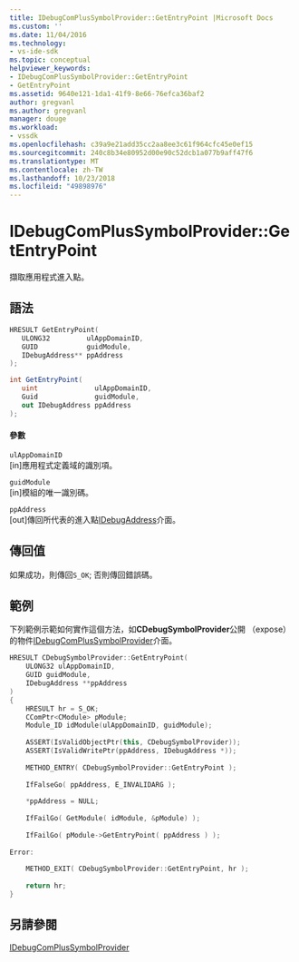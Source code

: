 ```yaml
---
title: IDebugComPlusSymbolProvider::GetEntryPoint |Microsoft Docs
ms.custom: ''
ms.date: 11/04/2016
ms.technology:
- vs-ide-sdk
ms.topic: conceptual
helpviewer_keywords:
- IDebugComPlusSymbolProvider::GetEntryPoint
- GetEntryPoint
ms.assetid: 9640e121-1da1-41f9-8e66-76efca36baf2
author: gregvanl
ms.author: gregvanl
manager: douge
ms.workload:
- vssdk
ms.openlocfilehash: c39a9e21add35cc2aa8ee3c61f964cfc45e0ef15
ms.sourcegitcommit: 240c8b34e80952d00e90c52dcb1a077b9aff47f6
ms.translationtype: MT
ms.contentlocale: zh-TW
ms.lasthandoff: 10/23/2018
ms.locfileid: "49898976"
---
```

# <a name="idebugcomplussymbolprovidergetentrypoint"></a>IDebugComPlusSymbolProvider::GetEntryPoint
擷取應用程式進入點。  
  
## <a name="syntax"></a>語法  
  
```cpp  
HRESULT GetEntryPoint(  
   ULONG32         ulAppDomainID,  
   GUID            guidModule,  
   IDebugAddress** ppAddress  
);  
```  
  
```csharp  
int GetEntryPoint(  
   uint              ulAppDomainID,  
   Guid              guidModule,  
   out IDebugAddress ppAddress  
);  
```  
  
#### <a name="parameters"></a>參數  
 `ulAppDomainID`  
 [in]應用程式定義域的識別項。  
  
 `guidModule`  
 [in]模組的唯一識別碼。  
  
 `ppAddress`  
 [out]傳回所代表的進入點[IDebugAddress](../../../extensibility/debugger/reference/idebugaddress.md)介面。  
  
## <a name="return-value"></a>傳回值  
 如果成功，則傳回`S_OK`; 否則傳回錯誤碼。  
  
## <a name="example"></a>範例  
 下列範例示範如何實作這個方法，如**CDebugSymbolProvider**公開 （expose） 的物件[IDebugComPlusSymbolProvider](../../../extensibility/debugger/reference/idebugcomplussymbolprovider.md)介面。  
  
```cpp  
HRESULT CDebugSymbolProvider::GetEntryPoint(  
    ULONG32 ulAppDomainID,  
    GUID guidModule,  
    IDebugAddress **ppAddress  
)  
{  
    HRESULT hr = S_OK;  
    CComPtr<CModule> pModule;  
    Module_ID idModule(ulAppDomainID, guidModule);  
  
    ASSERT(IsValidObjectPtr(this, CDebugSymbolProvider));  
    ASSERT(IsValidWritePtr(ppAddress, IDebugAddress *));  
  
    METHOD_ENTRY( CDebugSymbolProvider::GetEntryPoint );  
  
    IfFalseGo( ppAddress, E_INVALIDARG );  
  
    *ppAddress = NULL;  
  
    IfFailGo( GetModule( idModule, &pModule) );  
  
    IfFailGo( pModule->GetEntryPoint( ppAddress ) );  
  
Error:  
  
    METHOD_EXIT( CDebugSymbolProvider::GetEntryPoint, hr );  
  
    return hr;  
}  
```  
  
## <a name="see-also"></a>另請參閱  
 [IDebugComPlusSymbolProvider](../../../extensibility/debugger/reference/idebugcomplussymbolprovider.md)
